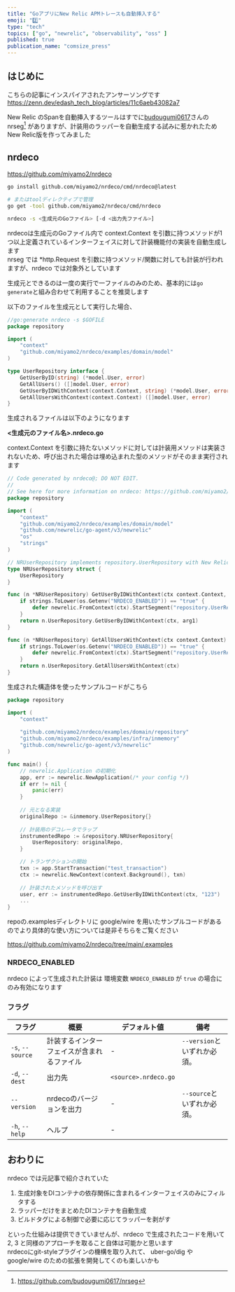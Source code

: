```yaml
---
title: "GoアプリにNew Relic APMトレースも自動挿入する"
emoji: "2️⃣"
type: "tech"
topics: ["go", "newrelic", "observability", "oss" ]
published: true
publication_name: "comsize_press"
---
```


## はじめに

こちらの記事にインスパイアされたアンサーソングです  
https://zenn.dev/edash_tech_blog/articles/11c6aeb43082a7

New Relic のSpanを自動挿入するツールはすでに[budougumi0617](https://github.com/budougumi0617)さんの nrseg[^1] がありますが、計装用のラッパーを自動生成する試みに惹かれたためNew Relic版を作ってみました

## nrdeco

https://github.com/miyamo2/nrdeco

```sh
go install github.com/miyamo2/nrdeco/cmd/nrdeco@latest

# またはtoolディレクティブで管理
go get -tool github.com/miyamo2/nrdeco/cmd/nrdeco
```

```sh
nrdeco -s <生成元のGoファイル> [-d <出力先ファイル>]
```

nrdecoは生成元のGoファイル内で context.Context を引数に持つメソッドが1つ以上定義されているインターフェイスに対して計装機能付の実装を自動生成します  
nrseg では *http.Request を引数に持つメソッド/関数に対しても計装が行われますが、nrdeco では対象外としています  

生成元とできるのは一度の実行で一ファイルのみのため、基本的には`go generate`と組み合わせて利用することを推奨します  

以下のファイルを生成元として実行した場合、

```go
//go:generate nrdeco -s $GOFILE
package repository

import (
	"context"
	"github.com/miyamo2/nrdeco/examples/domain/model"
)

type UserRepository interface {
	GetUserByID(string) (*model.User, error)                             // これは実装されない
	GetAllUsers() ([]model.User, error)                                  // これは実装されない
	GetUserByIDWithContext(context.Context, string) (*model.User, error) // これは実装される
	GetAllUsersWithContext(context.Context) ([]model.User, error)        // これは実装される
}
``` 

生成されるファイルは以下のようになります

**<生成元のファイル名>.nrdeco.go**

context.Context を引数に持たないメソッドに対しては計装用メソッドは実装されないため、呼び出された場合は埋め込まれた型のメソッドがそのまま実行されます 

```go
// Code generated by nrdeco@; DO NOT EDIT.
//
// See here for more information on nrdeco: https://github.com/miyamo2/nrdeco
package repository

import (
	"context"
	"github.com/miyamo2/nrdeco/examples/domain/model"
	"github.com/newrelic/go-agent/v3/newrelic"
	"os"
	"strings"
)

// NRUserRepository implements repository.UserRepository with New Relic instrumentation.
type NRUserRepository struct {
	UserRepository
}

func (n *NRUserRepository) GetUserByIDWithContext(ctx context.Context, arg1 string) (*model.User, error) {
	if strings.ToLower(os.Getenv("NRDECO_ENABLED")) == "true" {
		defer newrelic.FromContext(ctx).StartSegment("repository.UserRepository.GetUserByIDWithContext").End()
	}
	return n.UserRepository.GetUserByIDWithContext(ctx, arg1)
}

func (n *NRUserRepository) GetAllUsersWithContext(ctx context.Context) ([]model.User, error) {
	if strings.ToLower(os.Getenv("NRDECO_ENABLED")) == "true" {
		defer newrelic.FromContext(ctx).StartSegment("repository.UserRepository.GetAllUsersWithContext").End()
	}
	return n.UserRepository.GetAllUsersWithContext(ctx)
}
```
 

生成された構造体を使ったサンプルコードがこちら

```go
package repository

import (
	"context"
	
	"github.com/miyamo2/nrdeco/examples/domain/repository"
	"github.com/miyamo2/nrdeco/examples/infra/inmemory"
	"github.com/newrelic/go-agent/v3/newrelic"
)

func main() {
	// newrelic.Application の初期化
    app, err := newrelic.NewApplication(/* your config */)
    if err != nil {
        panic(err)
    }
    
    // 元となる実装
    originalRepo := &inmemory.UserRepository{}
    
    // 計装用のデコレータでラップ
    instrumentedRepo := &repository.NRUserRepository{
        UserRepository: originalRepo,
    }

    // トランザクションの開始
    txn := app.StartTransaction("test_transaction")
    ctx := newrelic.NewContext(context.Background(), txn)
    
    // 計装されたメソッドを呼び出す
    user, err := instrumentedRepo.GetUserByIDWithContext(ctx, "123")
	...
}
```

repoの.examplesディレクトリに google/wire を用いたサンプルコードがあるのでより具体的な使い方については是非そちらをご覧ください

https://github.com/miyamo2/nrdeco/tree/main/.examples

### NRDECO_ENABLED

nrdeco によって生成された計装は 環境変数 `NRDECO_ENABLED` が `true` の場合にのみ有効になります

### フラグ

| フラグ              | 概要                    | デフォルト値               | 備考                  |
|------------------|-----------------------|----------------------|---------------------|
| `-s`, `--source` | 計装するインターフェイスが含まれるファイル | -                    | `--version`といずれか必須。 |
| `-d`, `--dest`   | 出力先                   | `<source>.nrdeco.go` |                     |
| `--version`      | nrdecoのバージョンを出力       | -                    | `--source`といずれか必須。  |
| `-h`, `--help`   | ヘルプ                   | -                    |                     |

## おわりに

nrdeco では元記事で紹介されていた

1. 生成対象をDIコンテナの依存関係に含まれるインターフェイスのみにフィルタする
2. ラッパーだけをまとめたDIコンテナを自動生成
3. ビルドタグによる制御で必要に応じてラッパーを剥がす

といった仕組みは提供できていませんが、nrdeco で生成されたコードを用いて 2, 3 と同様のアプローチを取ること自体は可能かと思います  
nrdecoにgit-styleプラグインの機構を取り入れて、 uber-go/dig や google/wire のための拡張を開発してくのも楽しいかも

[^1]: https://github.com/budougumi0617/nrseg